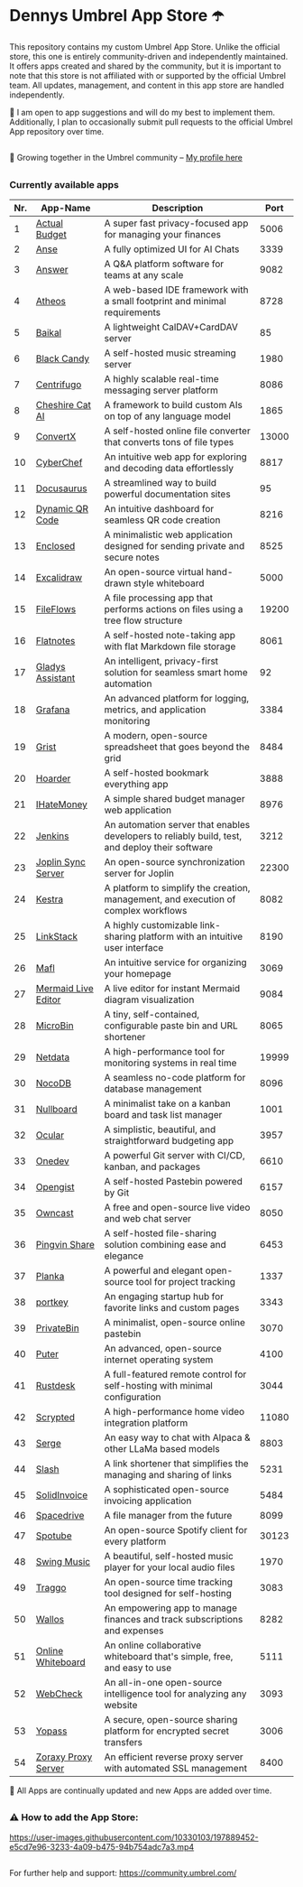# Dennys Umbrel App Store ☂️

This repository contains my custom Umbrel App Store. Unlike the official store, this one is entirely community-driven and independently maintained. It offers apps created and shared by the community, but it is important to note that this store is not affiliated with or supported by the official Umbrel team. All updates, management, and content in this app store are handled independently.


🔀 I am open to app suggestions and will do my best to implement them. Additionally, I plan to occasionally submit pull requests to the official Umbrel App repository over time.

##

🤝 Growing together in the Umbrel community – [My profile here](https://community.umbrel.com/u/denny) 

##

### Currently available apps

| Nr. | App-Name                                             | Description                                                             | Port   |
|-----|------------------------------------------------------|-------------------------------------------------------------------------|--------|
| 1   | [Actual Budget](https://github.com/actualbudget/actual) | A super fast privacy-focused app for managing your finances               | 5006   |
| 2   | [Anse](https://github.com/anse-app/anse)             | A fully optimized UI for AI Chats                                        | 3339   |
| 3   | [Answer](https://github.com/apache/incubator-answer) | A Q&A platform software for teams at any scale                           | 9082   |
| 4   | [Atheos](https://github.com/Atheos/Atheos)           | A web-based IDE framework with a small footprint and minimal requirements | 8728   |
| 5   | [Baikal](https://github.com/sabre-io/Baikal)         | A lightweight CalDAV+CardDAV server                                      | 85     |
| 6   | [Black Candy](https://github.com/blackcandy-org/blackcandy) | A self-hosted music streaming server                                      | 1980   |
| 7   | [Centrifugo](https://github.com/centrifugal/centrifugo) | A highly scalable real-time messaging server platform                     | 8086   |
| 8   | [Cheshire Cat AI](https://github.com/cheshire-cat-ai/core) | A framework to build custom AIs on top of any language model               | 1865   |
| 9   | [ConvertX](https://github.com/C4illin/ConvertX)      | A self-hosted online file converter that converts tons of file types      | 13000  |
| 10  | [CyberChef](https://github.com/gchq/CyberChef)       | An intuitive web app for exploring and decoding data effortlessly         | 8817   |
| 11  | [Docusaurus](https://github.com/facebook/docusaurus) | A streamlined way to build powerful documentation sites                   | 95     |
| 12  | [Dynamic QR Code](https://github.com/giandonatoinverso/PHP-Dynamic-Qr-code) | An intuitive dashboard for seamless QR code creation          | 8216   |
| 13  | [Enclosed](https://github.com/CorentinTh/enclosed)   | A minimalistic web application designed for sending private and secure notes | 8525   |
| 14  | [Excalidraw](https://github.com/excalidraw/excalidraw) | An open-source virtual hand-drawn style whiteboard                        | 5000   |
| 15  | [FileFlows](https://github.com/revenz/FileFlows)     | A file processing app that performs actions on files using a tree flow structure | 19200  |
| 16  | [Flatnotes](https://github.com/dullage/flatnotes)    | A self-hosted note-taking app with flat Markdown file storage             | 8061   |
| 17  | [Gladys Assistant](https://github.com/GladysAssistant/Gladys) | An intelligent, privacy-first solution for seamless smart home automation | 92     |
| 18  | [Grafana](https://github.com/grafana/grafana)        | An advanced platform for logging, metrics, and application monitoring     | 3384   |
| 19  | [Grist](https://github.com/gristlabs/grist-core)     | A modern, open-source spreadsheet that goes beyond the grid               | 8484   |
| 20  | [Hoarder](https://github.com/hoarder-app/hoarder)    | A self-hosted bookmark everything app                                     | 3888   |
| 21  | [IHateMoney](https://github.com/spiral-project/ihatemoney) | A simple shared budget manager web application                         | 8976   |
| 22  | [Jenkins](https://github.com/jenkinsci/jenkins)      | An automation server that enables developers to reliably build, test, and deploy their software | 3212   |
| 23  | [Joplin Sync Server](https://github.com/laurent22/joplin) | An open-source synchronization server for Joplin                        | 22300  |
| 24  | [Kestra](https://github.com/kestra-io/kestra)        | A platform to simplify the creation, management, and execution of complex workflows | 8082   |
| 25  | [LinkStack](https://github.com/LinkStackOrg/LinkStack) | A highly customizable link-sharing platform with an intuitive user interface | 8190   |
| 26  | [Mafl](https://github.com/hywax/mafl)                | An intuitive service for organizing your homepage                         | 3069   |
| 27  | [Mermaid Live Editor](https://github.com/mermaid-js/mermaid-live-editor) | A live editor for instant Mermaid diagram visualization       | 9084   |
| 28  | [MicroBin](https://github.com/szabodanika/microbin)  | A tiny, self-contained, configurable paste bin and URL shortener          | 8065   |
| 29  | [Netdata](https://github.com/netdata/netdata)        | A high-performance tool for monitoring systems in real time               | 19999  |
| 30  | [NocoDB](https://github.com/nocodb/nocodb)           | A seamless no-code platform for database management                       | 8096   |
| 31  | [Nullboard](https://github.com/apankrat/nullboard)   | A minimalist take on a kanban board and task list manager                 | 1001   |
| 32  | [Ocular](https://github.com/simonwep/ocular)         | A simplistic, beautiful, and straightforward budgeting app                | 3957   |
| 33  | [Onedev](https://github.com/theonedev/onedev)        | A powerful Git server with CI/CD, kanban, and packages                    | 6610   |
| 34  | [Opengist](https://github.com/thomiceli/opengist)        | A self-hosted Pastebin powered by Git                                 | 6157   |
| 35  | [Owncast](https://github.com/owncast/owncast)        | A free and open-source live video and web chat server                     | 8050   |
| 36  | [Pingvin Share](https://github.com/stonith404/pingvin-share) | A self-hosted file-sharing solution combining ease and elegance      | 6453   |
| 37  | [Planka](https://github.com/plankanban/planka)       | A powerful and elegant open-source tool for project tracking              | 1337   |
| 38  | [portkey](https://github.com/kodehat/portkey)        | An engaging startup hub for favorite links and custom pages               | 3343   |
| 39  | [PrivateBin](https://github.com/PrivateBin/PrivateBin) | A minimalist, open-source online pastebin                                | 3070   |
| 40  | [Puter](https://github.com/puterOS/puterOS)          | An advanced, open-source internet operating system                        | 4100   |
| 41  | [Rustdesk](https://github.com/rustdesk/rustdesk)     | A full-featured remote control for self-hosting with minimal configuration | 3044   |
| 42  | [Scrypted](https://github.com/koush/scrypted)        | A high-performance home video integration platform                        | 11080  |
| 43  | [Serge](https://github.com/serge-chat/serge)         | An easy way to chat with Alpaca & other LLaMa based models                | 8803   |
| 44  | [Slash](https://github.com/yourselfhosted/slash)     | A link shortener that simplifies the managing and sharing of links        | 5231   |
| 45  | [SolidInvoice](https://github.com/SolidInvoice/SolidInvoice) | A sophisticated open-source invoicing application                       | 5484   |
| 46  | [Spacedrive](https://github.com/spacedriveapp/spacedrive) | A file manager from the future                                        | 8099   |
| 47  | [Spotube](https://github.com/KRTirtho/spotube)       | An open-source Spotify client for every platform                          | 30123  |
| 48  | [Swing Music](https://github.com/swingmx/swingmusic) | A beautiful, self-hosted music player for your local audio files           | 1970   |
| 49  | [Traggo](https://github.com/traggo/server)           | An open-source time tracking tool designed for self-hosting               | 3083   |
| 50  | [Wallos](https://github.com/ellite/Wallos)           | An empowering app to manage finances and track subscriptions and expenses | 8282   |
| 51  | [Online Whiteboard](https://github.com/lovasoa/whitebophir) | An online collaborative whiteboard that's simple, free, and easy to use  | 5111   |
| 52  | [WebCheck](https://github.com/Lissy93/web-check)     | An all-in-one open-source intelligence tool for analyzing any website      | 3093   |
| 53  | [Yopass](https://github.com/jhaals/yopass)           | A secure, open-source sharing platform for encrypted secret transfers      | 3006   |
| 54  | [Zoraxy Proxy Server](https://github.com/tobychui/zoraxy) | An efficient reverse proxy server with automated SSL management | 8400  |

🔄 All Apps are continually updated and new Apps are added over time.

##


##

### ⚠️ How to add the App Store:

https://user-images.githubusercontent.com/10330103/197889452-e5cd7e96-3233-4a09-b475-94b754adc7a3.mp4

##

For further help and support: https://community.umbrel.com/
